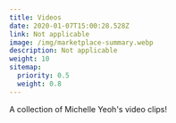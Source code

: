 ```yaml
---
title: Videos
date: 2020-01-07T15:00:28.528Z
link: Not applicable
image: /img/marketplace-summary.webp
description: Not applicable
weight: 10
sitemap:
  priority: 0.5
  weight: 0.8
---
```


<p>A collection of Michelle Yeoh's video clips!</p>
